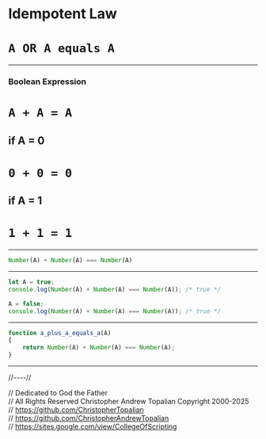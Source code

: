 # Idempotent Law  
# **`A OR A equals A`**

---

### Boolean Expression  
# **`A + A = A`**

## if A = 0  
# **`0 + 0 = 0`**

## if A = 1  
# **`1 + 1 = 1`**

---

```javascript
Number(A) + Number(A) === Number(A)
```

---

```javascript
let A = true;
console.log(Number(A) + Number(A) === Number(A)); /* true */

A = false;
console.log(Number(A) + Number(A) === Number(A)); /* true */
```

---

```javascript
function a_plus_a_equals_a(A)
{
    return Number(A) + Number(A) === Number(A);
}
```

---

//----//

// Dedicated to God the Father  
// All Rights Reserved  Christopher Andrew Topalian Copyright 2000-2025  
// https://github.com/ChristopherTopalian  
// https://github.com/ChristopherAndrewTopalian  
// https://sites.google.com/view/CollegeOfScripting

